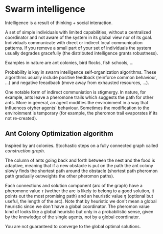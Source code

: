 # Swarm intelligence

Intelligence is a result of thinking + social interaction.

A set of simple individuals with limited capabilities, without a centralized coordinator and not aware of the system in its global view nor of its goal. Individuals communicate with direct or indirect local communication patterns. If you remove a small part of your set of individuals the system usually degrades gracefully (the distributed intelligence grants robustness).

Examples in nature are ant colonies, bird flocks, fish schools, ...

Probability is key in swarm intelligence self-organization algorithms. These algorithms usually include positive feedback (reinforce common behaviour, ...) and negative feeadback (move away from exhausted resources, ...).

One notable form of indirect communiation is stigmergy. In nature, for example, ants leave a pheromone trails which suggests the path for other ants. More in general, an agent modifies the enviroinment in a way that influences otyher agents' behaviour. Sometimes the modification to the enviroinment is temporary (for example, the pheromon trail evaporates if its not re-created).

## Ant Colony Optimization algorithm

Inspired by ant colonies. Stochastic steps on a fully connected graph called *construction graph*.

The column of ants going back and forth between the nest and the food is adaptive, meaning that if a new obstacle is put on the path the ant colony slowly finds the shortest path around the obstacle (shortest path pheromon path gradually outweights the other pheromon paths).

Each connections and solution component (arc of the graph) have a pheromone value $\tau$ (wether the arc is likely to belong to a good solution, it points out the most promising path) and an heuristic value $\eta$ (optional but useful, the length of the arc). Note that by heuristic we don't mean a global heuristic since we don't have a global coordinator. The pheromon value kind of looks like a global heuristic but only in a probabilistic sense, given by the knowledge of the single agents, not by a global coordinator. 

You are not guaranteed to converge to the global optimal solutions.

